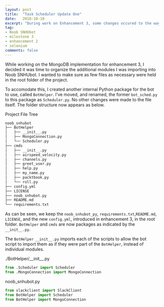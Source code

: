 ```yaml
---
layout: post
title:  "Task Scheduler Update One"
date:   2018-10-10
excerpt: "During work on Enhancement 3, some changes occured to the way the Task Scheduler and overall project are organized."
tag:
- Noob SNHUbot
- milestone 3
- enhancement 2
- selenium
comments: false
---
```


While working on the MongoDB implementation for enhancement 3, I decided it was time to organize the additional modules I was importing into Noob SNHUbot.  I wanted to make sure as few files as necessary were held in the root folder of the project.

To accomodate this, I created another internal Python package for the bot to use, called `BotHelper`.  I've moved, and renamed, the former `bot_sched.py` to this package as `Scheduler.py`.  No other changes were made to the file itself. The folder structure now appears as below.

<figcaption>Project File Tree</figcaption>

```bash
noob_snhubot
├── BotHelper
│   ├── __init__.py
│   ├── MongoConnection.py
│   └── Scheduler.py
├── cmds
│   ├── __init__.py
│   ├── airspeed_velocity.py
│   ├── channels.py
│   ├── greet_user.py
│   ├── help.py
│   ├── my_name.py
│   ├── packtbook.py
│   └── roll.py
├── config.yml
├── LICENSE
├── noob_snhubot.py
├── README.md
└── requirements.txt
```

As can be seen, we keep the `noob_snhubot_py`, `requirements.txt`,`README.md`, `LICENSE`, and the new `config.yml`, introduced in enhancement 3, in the root folder.  `BotHelper` and `cmds` are now packages as indicated by the `__init__.py`.

The `BotHelper` `__init__.py` imports each of the scripts to allow the bot script to import them as if they were part of the `BotHelper`, instead of individual modules.

<figcaption>./BotHelper/__init__.py</figcaption>

```python
from .Scheduler import Scheduler
from .MongoConnection import MongoConnection
```

<figcaption>noob_snhubot.py</figcaption>

```python
from slackclient import SlackClient
from BotHelper import Scheduler
from BotHelper import MongoConnection
```
